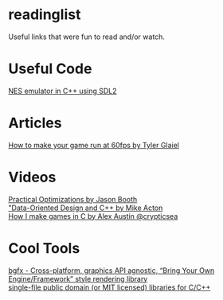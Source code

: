# readinglist
Useful links that were fun to read and/or watch.

# Useful Code
[NES emulator in C++ using SDL2](https://github.com/AndreaOrru/LaiNES)

# Articles
[How to make your game run at 60fps by Tyler Glaiel](https://medium.com/@tglaiel/how-to-make-your-game-run-at-60fps-24c61210fe75)



# Videos
[Practical Optimizations by Jason Booth](https://www.youtube.com/watch?v=NAVbI1HIzCE)\
["Data-Oriented Design and C++ by Mike Acton](https://www.youtube.com/watch?v=rX0ItVEVjHc)\
[How I make games in C by Alex Austin @crypticsea](https://www.youtube.com/watch?v=u2JRIdHhcic)

# Cool Tools
[bgfx - Cross-platform, graphics API agnostic, “Bring Your Own Engine/Framework” style rendering library](https://bkaradzic.github.io/bgfx/index.html)\
[single-file public domain (or MIT licensed) libraries for C/C++](https://github.com/nothings/stb)

